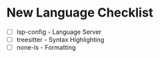 # New Language Checklist
- [ ] lsp-config - Language Server
- [ ] treesitter - Syntax Highlighting
- [ ] none-ls - Formatting
